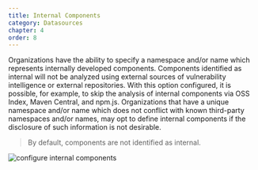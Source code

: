```yaml
---
title: Internal Components
category: Datasources
chapter: 4
order: 8
---
```


Organizations have the ability to specify a namespace and/or name which represents internally
developed components. Components identified as internal will not be analyzed using external 
sources of vulnerability intelligence or external repositories. With this option configured, 
it is possible, for example, to skip the analysis of internal components via OSS Index, 
Maven Central, and npm.js. Organizations that have a unique namespace and/or name which does
not conflict with known third-party namespaces and/or names, may opt to define internal components
if the disclosure of such information is not desirable.

> By default, components are not identified as internal.

![configure internal components](/images/screenshots/configure-internal-components.png)
